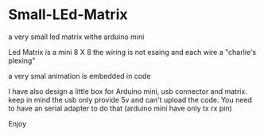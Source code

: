 # Small-LEd-Matrix
a very small led matrix withe arduino mini

Led Matrix is a mini 8 X 8
the wiring is not esaing and each wire a "charlie's plexing"

a very smal animation is embedded in code

I have also design a little box for Arduino mini, usb connector and matrix.
keep in mind the usb only provide 5v and can't upload the code.
You need to have an serial adapter to do that (arduino mini have only tx rx pin)

Enjoy

